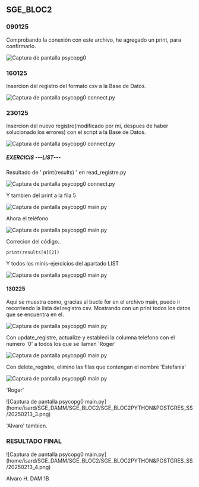 
## SGE_BLOC2

### 090125

Comprobando la conexión con este archivo, he agregado un print, para confirmarlo.


![Captura de pantalla psycopg0](home/isard/SGE_DAMM/SGE_BLOC2/SGE_BLOC2PYTHON&POSTGRES_SS/20250109.png)


### 160125

Insercion del registro del formato csv a la Base de Datos.


![Captura de pantalla psycopg0 connect.py](home/isard/SGE_DAMM/SGE_BLOC2/SGE_BLOC2PYTHON&POSTGRES_SS/20250216.png)


### 230125

Insercion del nuevo registro(modificado por mi, despues de haber solucionado los errores) con el script a la Base de Datos.


![Captura de pantalla psycopg0 connect.py](home/isard/SGE_DAMM/SGE_BLOC2/SGE_BLOC2PYTHON&POSTGRES_SS/20250123.png)


##### EXERCICIS ---LIST---

Resultado de ' print(results) ' en read_registre.py


![Captura de pantalla psycopg0 connect.py](home/isard/SGE_DAMM/SGE_BLOC2/SGE_BLOC2PYTHON&POSTGRES_SS/20250230.png)


Y tambien del print a la fila 5


![Captura de pantalla psycopg0 main.py](home/isard/SGE_DAMM/SGE_BLOC2/SGE_BLOC2PYTHON&POSTGRES_SS/20250206.png)


Ahora el teléfono


![Captura de pantalla psycopg0 main.py](home/isard/SGE_DAMM/SGE_BLOC2/SGE_BLOC2PYTHON&POSTGRES_SS/0206_1.png)


Correcion del código..
```
print(results[4][2])
```

Y todos los minis-ejercicios del apartado LIST


![Captura de pantalla psycopg0 main.py](home/isard/SGE_DAMM/SGE_BLOC2/SGE_BLOC2PYTHON&POSTGRES_SS/0206_2.png)


#### 130225

Aqui se muestra como, gracias al bucle for en el archivo main, puedo ir recorriendo la lista del registro csv. Mostrando con un print todos los datos que se encuentra en el.


![Captura de pantalla psycopg0 main.py](home/isard/SGE_DAMM/SGE_BLOC2/SGE_BLOC2PYTHON&POSTGRES_SS/20250213.png)


Con update_registre, actualize y estableci la columna telefono con el numero '0' a todos los que se llamen 'Roger'


![Captura de pantalla psycopg0 main.py](home/isard/SGE_DAMM/SGE_BLOC2/SGE_BLOC2PYTHON&POSTGRES_SS/20250213_1.png)


Con delete_registre, elimino las filas que contengan el nombre 'Estefania'


![Captura de pantalla psycopg0 main.py](home/isard/SGE_DAMM/SGE_BLOC2/SGE_BLOC2PYTHON&POSTGRES_SS/20250213_2.png)


'Roger'


![Captura de pantalla psycopg0 main.py] (home/isard/SGE_DAMM/SGE_BLOC2/SGE_BLOC2PYTHON&POSTGRES_SS/20250213_3.png)


'Alvaro' tambien.

### RESULTADO FINAL


![Captura de pantalla psycopg0 main.py] (home/isard/SGE_DAMM/SGE_BLOC2/SGE_BLOC2PYTHON&POSTGRES_SS/20250213_4.png)





Alvaro H. DAM 1B
